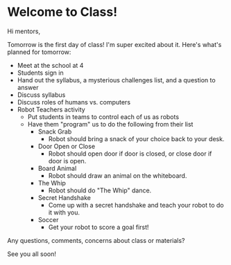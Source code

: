 # Welcome to Class!

Hi mentors,

Tomorrow is the first day of class!  I'm super excited about it.  Here's what's planned for tomorrow:

* Meet at the school at 4
* Students sign in
* Hand out the syllabus, a mysterious challenges list, and a question to answer
* Discuss syllabus
* Discuss roles of humans vs. computers
* Robot Teachers activity
    * Put students in teams to control each of us as robots
    * Have them "program" us to do the following from their list
        * Snack Grab
            * Robot should bring a snack of your choice back to your desk.
        * Door Open or Close
            * Robot should open door if door is closed, or close door if door is open.
        * Board Animal
            * Robot should draw an animal on the whiteboard.
        * The Whip
            * Robot should do "The Whip" dance.
        * Secret Handshake
            * Come up with a secret handshake and teach your robot to do it with you.
        * Soccer
            * Get your robot to score a goal first!

Any questions, comments, concerns about class or materials?

See you all soon!
